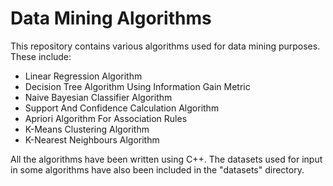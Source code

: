 # Data Mining Algorithms
This repository contains various algorithms used for data mining purposes. These include:
- Linear Regression Algorithm
- Decision Tree Algorithm Using Information Gain Metric
- Naive Bayesian Classifier Algorithm
- Support And Confidence Calculation Algorithm
- Apriori Algorithm For Association Rules
- K-Means Clustering Algorithm
- K-Nearest Neighbours Algorithm

All the algorithms have been written using C++. The datasets used for input in some algorithms have also been included in the "datasets" directory.
